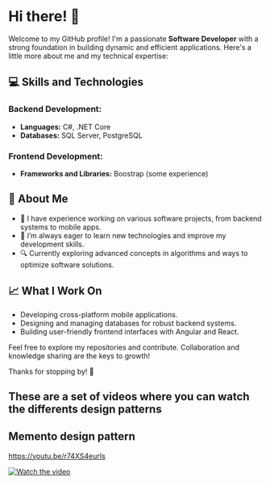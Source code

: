 # Hi there! 👋

Welcome to my GitHub profile! I'm a passionate **Software Developer** with a strong foundation in building dynamic and efficient applications. Here's a little more about me and my technical expertise:



## 💻 Skills and Technologies

### Backend Development:
- **Languages:** C#, .NET Core
- **Databases:** SQL Server, PostgreSQL


### Frontend Development:
- **Frameworks and Libraries:** Boostrap (some experience)



## 🌟 About Me
- 💼 I have experience working on various software projects, from backend systems to mobile apps.
- 🌱 I’m always eager to learn new technologies and improve my development skills.
- 🔍 Currently exploring advanced concepts in algorithms and ways to optimize software solutions.

## 📈 What I Work On
- Developing cross-platform mobile applications.
- Designing and managing databases for robust backend systems.
- Building user-friendly frontend interfaces with Angular and React.




Feel free to explore my repositories and contribute. Collaboration and knowledge sharing are the keys to growth!

Thanks for stopping by! 🚀

## These are a set of videos where you can watch the differents design patterns

## Memento design pattern
https://youtu.be/r74XS4eurIs

[![Watch the video](https://img.youtube.com/vi/r74XS4eurIs/hqdefault.jpg)](https://www.youtube.com/watch?v=r74XS4eurIs)



